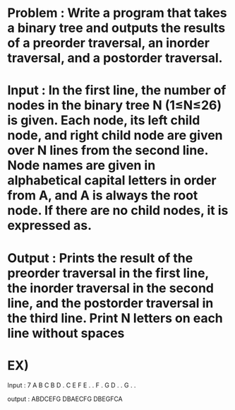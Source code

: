 # Problem : Write a program that takes a binary tree and outputs the results of a preorder traversal, an inorder traversal, and a postorder traversal.

# Input : In the first line, the number of nodes in the binary tree N (1≤N≤26) is given. Each node, its left child node, and right child node are given over N lines from the second line. Node names are given in alphabetical capital letters in order from A, and A is always the root node. If there are no child nodes, it is expressed as.

# Output : Prints the result of the preorder traversal in the first line, the inorder traversal in the second line, and the postorder traversal in the third line. Print N letters on each line without spaces

# EX)
Input :
7
A B C
B D .
C E F
E . .
F . G
D . .
G . .

output :
ABDCEFG
DBAECFG
DBEGFCA
